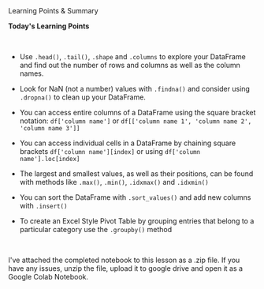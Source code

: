 <div class="text-viewer--content--3hoqQ"><div class="ud-heading-xxl text-viewer--main-heading--ZbxZA">Learning Points &amp; Summary</div><div class="article-asset--container--3djM8"><div data-purpose="safely-set-inner-html:rich-text-viewer:html" class="article-asset--content--1dAQ9 rt-scaffolding"><p><strong>Today's Learning Points</strong></p><p><br></p><ul><li><p>Use <code>.head()</code>, <code>.tail()</code>, <code>.shape</code> and <code>.columns</code> to explore your DataFrame and find out the number of rows and columns as well as the column names. </p></li><li><p>Look for NaN&nbsp;(not a number) values with <code>.findna()</code> and consider using <code>.dropna()</code> to clean up your DataFrame. </p></li><li><p>You can access entire columns of a DataFrame using the square bracket notation:&nbsp;<code>df['column name']</code> or <code>df[['column name 1', 'column name 2', 'column name 3']]</code></p></li><li><p>You can access individual cells in a DataFrame by chaining square brackets <code>df['column name'][index]</code> or using <code>df['column name'].loc[index]</code></p></li><li><p>The largest and smallest values, as well as their positions, can be found with methods like <code>.max()</code>, <code>.min()</code>, <code>.idxmax()</code> and <code>.idxmin()</code></p></li><li><p>You can sort the DataFrame with <code>.sort_values()</code> and add new columns with <code>.insert()</code></p></li><li><p>To create an Excel Style Pivot Table by grouping entries that belong to a particular category use the <code>.groupby()</code> method</p></li></ul><p><br></p><p>I've attached the completed notebook to this lesson as a .zip file. If you have any issues, unzip the file, upload it to google drive and open it as a Google Colab Notebook. </p></div></div></div>